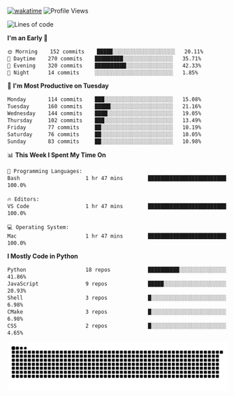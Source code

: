 [![wakatime](https://wakatime.com/badge/user/b920b284-3cde-4cd4-b72e-f7f22d050b16.svg)](https://wakatime.com/@b920b284-3cde-4cd4-b72e-f7f22d050b16)
![Profile Views](http://img.shields.io/badge/Profile%20Views-4586-blue)
<!--START_SECTION:waka-->
![Lines of code](https://img.shields.io/badge/From%20Hello%20World%20I%27ve%20Written--775%20Thousand%20lines%20of%20code-blue)

**I'm an Early 🐤** 

```text
🌞 Morning    152 commits    █████░░░░░░░░░░░░░░░░░░░░   20.11% 
🌆 Daytime    270 commits    █████████░░░░░░░░░░░░░░░░   35.71% 
🌃 Evening    320 commits    ██████████░░░░░░░░░░░░░░░   42.33% 
🌙 Night      14 commits     ░░░░░░░░░░░░░░░░░░░░░░░░░   1.85%

```
📅 **I'm Most Productive on Tuesday** 

```text
Monday       114 commits    ███░░░░░░░░░░░░░░░░░░░░░░   15.08% 
Tuesday      160 commits    █████░░░░░░░░░░░░░░░░░░░░   21.16% 
Wednesday    144 commits    ████░░░░░░░░░░░░░░░░░░░░░   19.05% 
Thursday     102 commits    ███░░░░░░░░░░░░░░░░░░░░░░   13.49% 
Friday       77 commits     ██░░░░░░░░░░░░░░░░░░░░░░░   10.19% 
Saturday     76 commits     ██░░░░░░░░░░░░░░░░░░░░░░░   10.05% 
Sunday       83 commits     ██░░░░░░░░░░░░░░░░░░░░░░░   10.98%

```


📊 **This Week I Spent My Time On** 

```text
💬 Programming Languages: 
Bash                     1 hr 47 mins        █████████████████████████   100.0%

🔥 Editors: 
VS Code                  1 hr 47 mins        █████████████████████████   100.0%

💻 Operating System: 
Mac                      1 hr 47 mins        █████████████████████████   100.0%

```

**I Mostly Code in Python** 

```text
Python                   18 repos            ██████████░░░░░░░░░░░░░░░   41.86% 
JavaScript               9 repos             █████░░░░░░░░░░░░░░░░░░░░   20.93% 
Shell                    3 repos             █░░░░░░░░░░░░░░░░░░░░░░░░   6.98% 
CMake                    3 repos             █░░░░░░░░░░░░░░░░░░░░░░░░   6.98% 
CSS                      2 repos             █░░░░░░░░░░░░░░░░░░░░░░░░   4.65%

```



<!--END_SECTION:waka-->
![Snake animation](https://raw.githubusercontent.com/timmypidashev/timmypidashev/main/commits.svg)
